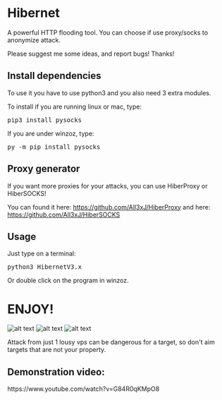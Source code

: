# Hibernet
A powerful HTTP flooding tool.
You can choose if use proxy/socks to anonymize attack.

Please suggest me some ideas, and report bugs!
Thanks!


<h2>Install dependencies</h2>
To use it you have to use python3 and you also need 3 extra modules.

To install if you are running linux or mac, type:
<pre>pip3 install pysocks</pre>

If you are under winzoz, type:
<pre>py -m pip install pysocks</pre>


<h2>Proxy generator</h2>
If you want more proxies for your attacks, you can use HiberProxy or HiberSOCKS!

You can found it here: https://github.com/All3xJ/HiberProxy and here: https://github.com/All3xJ/HiberSOCKS
<h2>Usage</h2>
Just type on a terminal:
<pre>python3 HibernetV3.x</pre>

Or double click on the program in winzoz.


<h1>ENJOY!</h1>



![alt text](https://i.imgur.com/odr1rPd.png)
![alt text](https://i.imgur.com/3YNngR0.png)
![alt text](https://i.imgur.com/BcvW4C3.png)


Attack from just 1 lousy vps can be dangerous for a target, so don't aim targets that are not your property.



<h2>Demonstration video:</h2>
https://www.youtube.com/watch?v=G84R0qKMpO8
